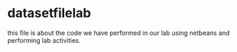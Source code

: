 # datasetfilelab
this file is about the code we have performed in our lab using netbeans and performing lab activities.
